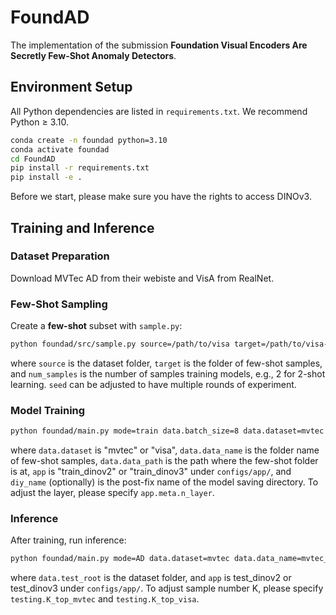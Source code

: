 # FoundAD

The implementation of the submission **Foundation Visual Encoders Are Secretly Few-Shot Anomaly Detectors**.
   

## Environment Setup

All Python dependencies are listed in `requirements.txt`. We recommend Python ≥ 3.10.

```bash
conda create -n foundad python=3.10
conda activate foundad
cd FoundAD
pip install -r requirements.txt
pip install -e .
```

Before we start, please make sure you have the rights to access DINOv3.

## Training and Inference

### Dataset Preparation

Download MVTec AD from their webiste and VisA from RealNet.

### Few-Shot Sampling

Create a **few-shot** subset with `sample.py`:

```bash
python foundad/src/sample.py source=/path/to/visa target=/path/to/visa-2-shot seed=42 num_samples=2
```
where `source` is the dataset folder, `target` is the folder of few-shot samples, and `num_samples` is the number of samples training models, e.g., 2 for 2-shot learning. `seed` can be adjusted to have multiple rounds of experiment.

### Model Training

```bash
python foundad/main.py mode=train data.batch_size=8 data.dataset=mvtec data.data_name=mvtec_1shot data.data_path=/path/to/few-shot-dataset app=train_dinov3 diy_name=dbug data.use_rotate90=True data.use_vflip=True data.use_color_jitter=True data.use_gray=True data.use_blur=True dist.master_port=40114 optimization.lr_config=const optimization.lr=0.001 app.meta.feat_normed=False
```
where `data.dataset` is "mvtec" or "visa", `data.data_name` is the folder name of few-shot samples, `data.data_path` is the path where the few-shot folder is at, `app` is "train_dinov2" or "train_dinov3" under `configs/app/`, and `diy_name` (optionally) is the post-fix name of the model saving directory. To adjust the layer, please specify `app.meta.n_layer`.

### Inference

After training, run inference:

```bash
python foundad/main.py mode=AD data.dataset=mvtec data.data_name=mvtec_1shot diy_name=dbug data.test_root=/path/to/mvtec app=test app.ckpt_step=2800
```
where `data.test_root` is the dataset folder, and `app` is test_dinov2 or test_dinov3 under `configs/app/`. To adjust sample number K, please specify `testing.K_top_mvtec` and `testing.K_top_visa`.